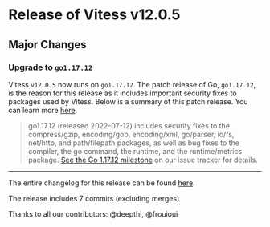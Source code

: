 # Release of Vitess v12.0.5
## Major Changes

### Upgrade to `go1.17.12`

Vitess `v12.0.5` now runs on `go1.17.12`.
The patch release of Go, `go1.17.12`, is the reason for this release as it includes important security fixes to packages used by Vitess.
Below is a summary of this patch release. You can learn more [here](https://go.dev/doc/devel/release#go1.17).

> go1.17.12 (released 2022-07-12) includes security fixes to the compress/gzip, encoding/gob, encoding/xml, go/parser, io/fs, net/http, and path/filepath packages, as well as bug fixes to the compiler, the go command, the runtime, and the runtime/metrics package. [See the Go 1.17.12 milestone](https://github.com/golang/go/issues?q=milestone%3AGo1.17.12+label%3ACherryPickApproved) on our issue tracker for details.
------------
The entire changelog for this release can be found [here](https://github.com/vitessio/vitess/blob/main/doc/releasenotes/12_0_5_changelog.md).

The release includes 7 commits (excluding merges)

Thanks to all our contributors: @deepthi, @frouioui

